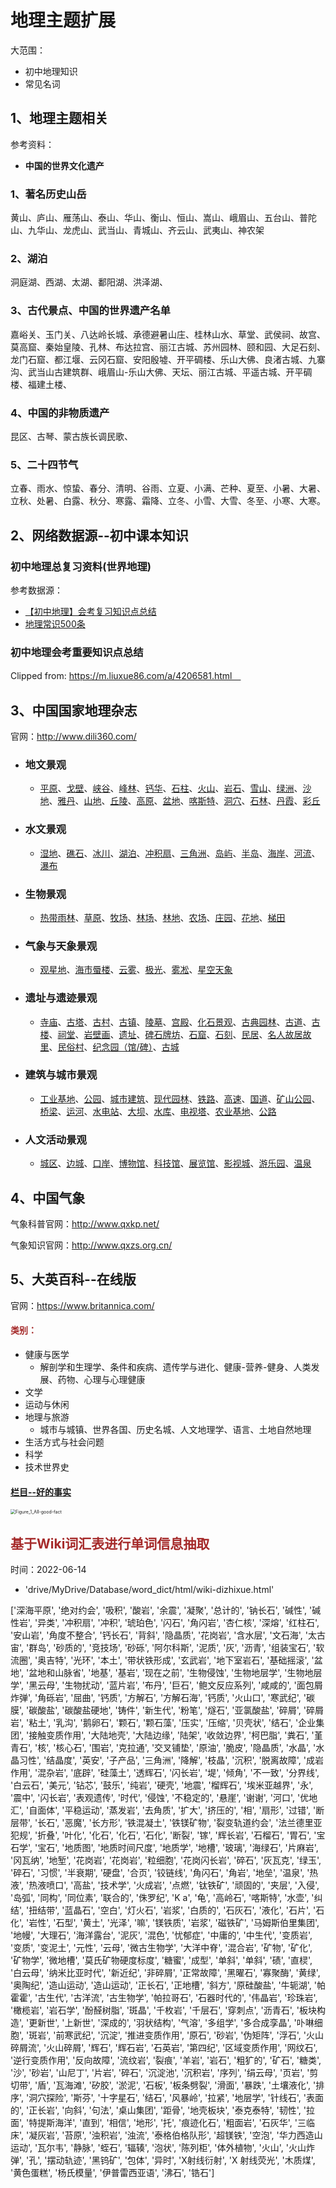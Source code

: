 # 地理主题扩展

大范围：

- 初中地理知识
- 常见名词

## 1、地理主题相关

参考资料：

- **中国的世界文化遗产**

### 1、著名历史山岳

黄山、庐山、雁荡山、泰山、华山、衡山、恒山、嵩山、峨眉山、五台山、普陀山、九华山、龙虎山、武当山、青城山、齐云山、武夷山、神农架



### 2、湖泊

洞庭湖、西湖、太湖、鄱阳湖、洪泽湖、



### 3、古代景点、中国的世界遗产名单

嘉峪关、玉门关、八达岭长城、承德避暑山庄、桂林山水、草堂、武侯祠、故宫、莫高窟、秦始皇陵、孔林、布达拉宫、丽江古城、苏州园林、颐和园、大足石刻、龙门石窟、都江堰、云冈石窟、安阳殷墟、开平碉楼、乐山大佛、良渚古城、九寨沟、武当山古建筑群、峨眉山-乐山大佛、天坛、丽江古城、平遥古城、开平碉楼、福建土楼、

### 4、中国的非物质遗产

昆区、古琴、蒙古族长调民歌、



### 5、二十四节气

立春、雨水、惊蛰、春分、清明、谷雨、立夏、小满、芒种、夏至、小暑、大暑、立秋、处暑、白露、秋分、寒露、霜降、立冬、小雪、大雪、冬至、小寒、大寒。



## 2、网络数据源--初中课本知识

### **初中地理总复习资料(世界地理)**

参考数据源：

- [【初中地理】会考复习知识点总结](https://zhuanlan.zhihu.com/p/111602625)
- [地理常识500条](http://www.gaosan.com/gaokao/418638.html)

### **初中地理会考重要知识点总结**

Clipped from: https://m.liuxue86.com/a/4206581.html　



## 3、中国国家地理杂志

官网：http://www.dili360.com/

- ### 地文景观

  - [平原](http://www.dili360.com/travel/sight/20201.htm)、[戈壁](http://www.dili360.com/travel/sight/20213.htm)、[峡谷](http://www.dili360.com/travel/sight/20214.htm)、[峰林](http://www.dili360.com/travel/sight/20215.htm)、[钙华](http://www.dili360.com/travel/sight/20216.htm)、[石柱](http://www.dili360.com/travel/sight/20399.htm)、[火山](http://www.dili360.com/travel/sight/20400.htm)、[岩石](http://www.dili360.com/travel/sight/20401.htm)、[雪山](http://www.dili360.com/travel/sight/20648.htm)、[绿洲](http://www.dili360.com/travel/sight/20212.htm)、[沙地](http://www.dili360.com/travel/sight/20211.htm)、[雅丹](http://www.dili360.com/travel/sight/20210.htm)、[山地](http://www.dili360.com/travel/sight/20202.htm)、[丘陵](http://www.dili360.com/travel/sight/20203.htm)、[高原](http://www.dili360.com/travel/sight/20204.htm)、[盆地](http://www.dili360.com/travel/sight/20205.htm)、[喀斯特](http://www.dili360.com/travel/sight/20206.htm)、[洞穴](http://www.dili360.com/travel/sight/20207.htm)、[石林](http://www.dili360.com/travel/sight/20208.htm)、[丹霞](http://www.dili360.com/travel/sight/20209.htm)、[彩丘](http://www.dili360.com/travel/sight/24545.htm)

- ### 水文景观

  - [湿地](http://www.dili360.com/travel/sight/20190.htm)、[礁石](http://www.dili360.com/travel/sight/20199.htm)、[冰川](http://www.dili360.com/travel/sight/20198.htm)、[湖泊](http://www.dili360.com/travel/sight/20197.htm)、[冲积扇](http://www.dili360.com/travel/sight/20196.htm)、[三角洲](http://www.dili360.com/travel/sight/20195.htm)、[岛屿](http://www.dili360.com/travel/sight/20194.htm)、[半岛](http://www.dili360.com/travel/sight/20193.htm)、[海岸](http://www.dili360.com/travel/sight/20192.htm)、[河流](http://www.dili360.com/travel/sight/20191.htm)、[瀑布](http://www.dili360.com/travel/sight/20397.htm)

- ### 生物景观

  - [热带雨林](http://www.dili360.com/travel/sight/20218.htm)、[草原](http://www.dili360.com/travel/sight/20219.htm)、[牧场](http://www.dili360.com/travel/sight/20220.htm)、[林场](http://www.dili360.com/travel/sight/20221.htm)、[林地](http://www.dili360.com/travel/sight/20222.htm)、[农场](http://www.dili360.com/travel/sight/20223.htm)、[庄园](http://www.dili360.com/travel/sight/20224.htm)、[花地](http://www.dili360.com/travel/sight/20225.htm)、[梯田](http://www.dili360.com/travel/sight/20226.htm)

- ### 气象与天象景观

  - [观星地](http://www.dili360.com/travel/sight/20228.htm)、[海市蜃楼](http://www.dili360.com/travel/sight/20229.htm)、[云雾](http://www.dili360.com/travel/sight/20230.htm)、[极光](http://www.dili360.com/travel/sight/20231.htm)、[雾凇](http://www.dili360.com/travel/sight/20644.htm)、[星空天象](http://www.dili360.com/travel/sight/20649.htm)

- ### 遗址与遗迹景观

  - [寺庙](http://www.dili360.com/travel/sight/20233.htm)、[古塔](http://www.dili360.com/travel/sight/20245.htm)、[古村](http://www.dili360.com/travel/sight/20246.htm)、[古镇](http://www.dili360.com/travel/sight/20247.htm)、[陵墓](http://www.dili360.com/travel/sight/20248.htm)、[宫殿](http://www.dili360.com/travel/sight/20249.htm)、[化石景观](http://www.dili360.com/travel/sight/20251.htm)、[古典园林](http://www.dili360.com/travel/sight/20252.htm)、[古道](http://www.dili360.com/travel/sight/20396.htm)、[古楼](http://www.dili360.com/travel/sight/20244.htm)、[祠堂](http://www.dili360.com/travel/sight/20243.htm)、[岩壁画](http://www.dili360.com/travel/sight/20234.htm)、[遗址](http://www.dili360.com/travel/sight/20235.htm)、[碑石牌坊](http://www.dili360.com/travel/sight/20236.htm)、[石窟](http://www.dili360.com/travel/sight/20237.htm)、[石刻](http://www.dili360.com/travel/sight/20238.htm)、[民居](http://www.dili360.com/travel/sight/20239.htm)、[名人故居故里](http://www.dili360.com/travel/sight/20240.htm)、[民俗村](http://www.dili360.com/travel/sight/20241.htm)、[纪念园（馆/碑）](http://www.dili360.com/travel/sight/20242.htm)、[古城](http://www.dili360.com/travel/sight/20639.htm)

- ### 建筑与城市景观

  - [工业基地](http://www.dili360.com/travel/sight/20254.htm)、[公园](http://www.dili360.com/travel/sight/21638.htm)、[城市建筑](http://www.dili360.com/travel/sight/20636.htm)、[现代园林](http://www.dili360.com/travel/sight/20266.htm)、[铁路](http://www.dili360.com/travel/sight/20265.htm)、[高速](http://www.dili360.com/travel/sight/20264.htm)、[国道](http://www.dili360.com/travel/sight/20263.htm)、[矿山公园](http://www.dili360.com/travel/sight/20262.htm)、[桥梁](http://www.dili360.com/travel/sight/20261.htm)、[运河](http://www.dili360.com/travel/sight/20260.htm)、[水电站](http://www.dili360.com/travel/sight/20259.htm)、[大坝](http://www.dili360.com/travel/sight/20258.htm)、[水库](http://www.dili360.com/travel/sight/20257.htm)、[电视塔](http://www.dili360.com/travel/sight/20256.htm)、[农业基地](http://www.dili360.com/travel/sight/20255.htm)、[公路](http://www.dili360.com/travel/sight/23578.htm)
  
- ### 人文活动景观

  - [城区](http://www.dili360.com/travel/sight/20268.htm)、[边城](http://www.dili360.com/travel/sight/20269.htm)、[口岸](http://www.dili360.com/travel/sight/20270.htm)、[博物馆](http://www.dili360.com/travel/sight/20271.htm)、[科技馆](http://www.dili360.com/travel/sight/20272.htm)、[展览馆](http://www.dili360.com/travel/sight/20273.htm)、[影视城](http://www.dili360.com/travel/sight/20274.htm)、[游乐园](http://www.dili360.com/travel/sight/20275.htm)、[温泉](http://www.dili360.com/travel/sight/20276.htm)

## 4、中国气象

气象科普官网：http://www.qxkp.net/

气象知识官网：http://www.qxzs.org.cn/



## 5、大英百科--在线版

官网：https://www.britannica.com/

#### <span style='color:brown'>类别：</span>

- 健康与医学
  - 解剖学和生理学、条件和疾病、遗传学与进化、健康-营养-健身、人类发展、药物、心理与心理健康
- 文学
- 运动与休闲
- 地理与旅游
  - 城市与城镇、世界各国、历史名城、人文地理学、语言、土地自然地理
- 生活方式与社会问题
- 科学
- 技术世界史

#### [栏目--好的事实](https://www.britannica.com/one-good-fact/all-good-facts)



<img src="images/Figure_1_All-good-fact.png" alt="Figure_1_All-good-fact" style="zoom: 50%;" />





## <span style='color:brown'>基于Wiki词汇表进行单词信息抽取</span>

时间：2022-06-14

- 'drive/MyDrive/Database/word_dict/html/wiki-dizhixue.html'

['深海平原', '绝对约会', '吸积', '酸岩', '余震', '凝聚', '总计的', '钠长石', '碱性', '碱性岩', '异类', '冲积扇', '冲积', '琥珀色', '闪石', '角闪岩', '杏仁核', '深熔', '红柱石', '安山岩', '角度不整合', '钙长石', '背斜', '隐晶质', '花岗岩', '含水层', '文石海', '太古宙', '群岛', '砂质的', '竞技场', '砂砾', '阿尔科斯', '泥质', '灰', '沥青', '组装宝石', '软流圈', '奥吉特', '光环', '本土', '带状铁形成', '玄武岩', '地下室岩石', '基础摇滚', '盆地', '盆地和山脉省', '地基', '基岩', '现在之前', '生物侵蚀', '生物地层学', '生物地层学', '黑云母', '生物扰动', '蓝片岩', '布丹', '巨石', '鲍文反应系列', '咸咸的', '面包屑炸弹', '角砾岩', '屈曲', '钙质', '方解石', '方解石海', '钙质', '火山口', '寒武纪', '碳膜', '碳酸盐', '碳酸盐硬地', '铸件', '新生代', '粉笔', '燧石', '亚氯酸盐', '碎屑', '碎屑岩', '粘土', '乳沟', '鹅卵石', '颗石', '颗石藻', '压实', '压缩', '贝壳状', '结石', '企业集团', '接触变质作用', '大陆地壳', '大陆边缘', '陆架', '收敛边界', '柯巴脂', '粪石', '堇青石', '核', '核心石', '围岩', '克拉通', '交叉铺垫', '原油', '脆皮', '隐晶质', '水晶', '水晶习性', '结晶度', '英安', '子产品', '三角洲', '降解', '枝晶', '沉积', '脱离故障', '成岩作用', '混杂岩', '底辟', '硅藻土', '透辉石', '闪长岩', '堤', '倾角', '不一致', '分界线', '白云石', '美元', '钻芯', '鼓乐', '纯岩', '硬壳', '地震', '榴辉石', '埃米亚越界', '永', '震中', '闪长岩', '表观遗传', '时代', '侵蚀', '不稳定的', '悬崖', '谢谢', '河口', '优地汇', '自面体', '平稳运动', '蒸发岩', '去角质', '扩大', '挤压的', '相', '扇形', '过错', '断层带', '长石', '恶魔', '长方形', '铁混凝土', '铁镁矿物', '裂变轨道约会', '法兰德里亚犯规', '折叠', '叶化', '化石', '化石', '石化', '断裂', '镓', '辉长岩', '石榴石', '胃石', '宝石学', '宝石', '地质图', '地质时间尺度', '地质学', '地槽', '玻璃', '海绿石', '片麻岩', '冈瓦纳', '地堑', '花岗岩', '花岗岩', '粒细胞', '花岗闪长岩', '碎石', '灰瓦克', '绿玉', '碎石', '习惯', '半衰期', '硬盘', '合页', '铰链线', '角闪石', '角岩', '地垒', '温泉', '热液', '热液喷口', '高盐', '技术学', '火成岩', '点燃', '钛铁矿', '顽固的', '夹层', '入侵', '岛弧', '同构', '同位素', '联合的', '侏罗纪', 'K a', '龟', '高岭石', '喀斯特', '水壶', '纠结', '扭结带', '蓝晶石', '空白', '灯火石', '岩浆', '白质的', '石灰石', '液化', '石片', '石化', '岩性', '石型', '黄土', '光泽', '嘛', '镁铁质', '岩浆', '磁铁矿', '马姆斯伯里集团', '地幔', '大理石', '海洋露台', '泥灰', '混色', '忧郁症', '中庸的', '中生代', '变质岩', '变质', '变泥土', '元性', '云母', '微古生物学', '大洋中脊', '混合岩', '矿物', '矿化', '矿物学', '微地槽', '莫氏矿物硬度标度', '糖蜜', '成型', '单斜', '单斜', '碛', '直棂', '白云母', '纳米比亚时代', '新近纪', '非碎屑', '正常故障', '黑曜石', '寡聚酶', '黄绿', '奥陶纪', '造山运动', '造山运动', '正长石', '正地槽', '斜方', '原硅酸盐', '牛轭湖', '帕霍霍', '古生代', '古洋流', '古生物学', '帕拉哥石', '石器时代的', '伟晶岩', '珍珠岩', '橄榄岩', '岩石学', '酚醛树脂', '斑晶', '千枚岩', '千层石', '穿刺点', '沥青石', '板块构造', '更新世', '上新世', '深成的', '羽状结构', '气溶', '多组学', '多合成孪晶', '卟啉细胞', '斑岩', '前寒武纪', '沉淀', '推进变质作用', '原石', '砂岩', '伪矩阵', '浮石', '火山碎屑流', '火山碎屑', '辉石', '辉石岩', '石英岩', '第四纪', '区域变质作用', '网纹石', '逆行变质作用', '反向故障', '流纹岩', '裂痕', '羊岩', '岩石', '粗犷的', '矿石', '糖类', '沙', '砂岩', '山尼丁', '片岩', '碎石', '沉淀池', '沉积岩', '序列', '绢云母', '页岩', '剪切带', '盾', '瓦海滩', '矽胶', '淤泥', '石板', '板条劈裂', '滑面', '暴跌', '土壤液化', '排序', '洞穴探险', '斯芬', '十字星石', '结石', '风暴岭', '拉紧', '地层学', '针线石', '表面的', '正长岩', '向斜', '句法', '桌山集团', '距骨', '地壳板块', '泰克泰特', '韧性', '拉面', '特提斯海洋', '直到', '相信', '地形', '托', '痕迹化石', '粗面岩', '石灰华', '三临床', '凝灰岩', '苔原', '浊积岩', '浊流', '泰格伯格队形', '超镁铁', '空泡', '华力西造山运动', '瓦尔韦', '静脉', '蛭石', '辐辏', '泡状', '陈列柜', '体外植物', '火山', '火山炸弹', '孔', '摆动轨迹', '黑钨矿', '包体', '异时', 'X射线衍射', 'X 射线荧光', '木质煤', '黄色蛋糕', '杨氏模量', '伊普雷西亚语', '沸石', '锆石']